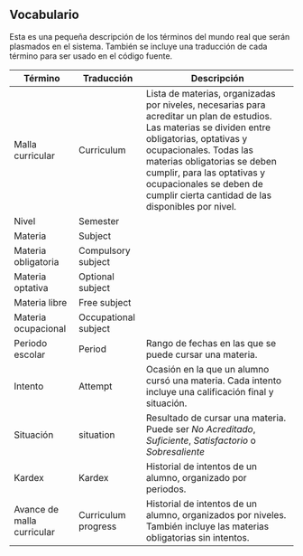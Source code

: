 ## Vocabulario

Esta es una pequeña descripción de los términos del mundo real que serán plasmados en el sistema. También se incluye una traducción de cada término para ser usado en el código fuente.

| Término | Traducción | Descripción |
| --- | --- | --- |
| Malla curricular | Curriculum | Lista de materias, organizadas por niveles, necesarias para acreditar un plan de estudios. Las materias se dividen entre obligatorias, optativas y ocupacionales. Todas las materias obligatorias se deben cumplir, para las optativas y ocupacionales se deben de cumplir cierta cantidad de las disponibles por nivel. |
| Nivel | Semester |  |
| Materia | Subject |  |
| Materia obligatoria | Compulsory subject |  |
| Materia optativa | Optional subject |  |
| Materia libre | Free subject |  |
| Materia ocupacional | Occupational subject |  |
| Periodo escolar | Period | Rango de fechas en las que se puede cursar una materia. |
| Intento | Attempt | Ocasión en la que un alumno cursó una materia. Cada intento incluye una calificación final y situación. |
| Situación | situation | Resultado de cursar una materia. Puede ser _No Acreditado_, _Suficiente_, _Satisfactorio_ o _Sobresaliente_ |
| Kardex | Kardex | Historial de intentos de un alumno, organizado por periodos. |
| Avance de malla curricular | Curriculum progress | Historial de intentos de un alumno, organizados por niveles. También incluye las materias obligatorias sin intentos. |